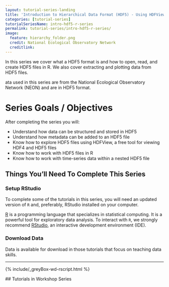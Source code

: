 ```yaml
---
layout: tutorial-series-landing
title: 'Introduction to Hierarchical Data Format (HDF5) - Using HDFView and R'
categories: [tutorial-series]
tutorialSeriesName: intro-hdf5-r-series
permalink: tutorial-series/intro-hdf5-r-series/
image:
  feature: hierarchy_folder.png
  credit: National Ecological Observatory Network
  creditlink: 
---
```


In this series we cover what a HDF5 format is and how to open, read, and create
HDF5 files in R. We also cover extracting and plotting data from HDF5 files. 

ata used in this series are from the National Ecological Observatory Network (NEON) 
and are in HDF5 format.

<div id="objectives" markdown="1">

# Series Goals / Objectives
After completing the series you will:

* Understand how data can be structured and stored in HDF5
* Understand how metadata can be added to an HDF5 file
* Know how to explore HDF5 files using HDFView, a free tool for viewing HDF4 
and HDF5 files
* Know how to work with HDF5 files in R
* Know how to work with time-series data within a nested HDF5 file


## Things You’ll Need To Complete This Series

### Setup RStudio
To complete some of the tutorials in this series, you will need an updated 
version of `R` and, preferably, RStudio installed on your computer.

 <a href = "http://cran.r-project.org/">R</a> 
is a programming language that specializes in statistical computing. It is a 
powerful tool for exploratory data analysis. To interact with `R`, we strongly
recommend 
<a href="http://www.rstudio.com/">RStudio</a>,
an interactive development environment (IDE). 

### Download Data
Data is available for download in those tutorials that focus on teaching data
skills. 

*****

{% include/_greyBox-wd-rscript.html %}


</div> 
## Tutorials in Workshop Series
